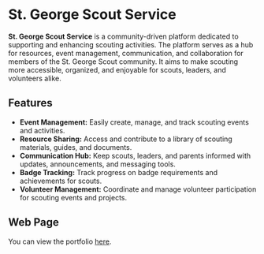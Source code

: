 # St. George Scout Service

**St. George Scout Service** is a community-driven platform dedicated to supporting and enhancing scouting activities. The platform serves as a hub for resources, event management, communication, and collaboration for members of the St. George Scout community. It aims to make scouting more accessible, organized, and enjoyable for scouts, leaders, and volunteers alike.

## Features

- **Event Management:** Easily create, manage, and track scouting events and activities.
- **Resource Sharing:** Access and contribute to a library of scouting materials, guides, and documents.
- **Communication Hub:** Keep scouts, leaders, and parents informed with updates, announcements, and messaging tools.
- **Badge Tracking:** Track progress on badge requirements and achievements for scouts.
- **Volunteer Management:** Coordinate and manage volunteer participation for scouting events and projects.

## Web Page
You can view the portfolio [here](https://shadya93.github.io/Scout_Newcastle/).
